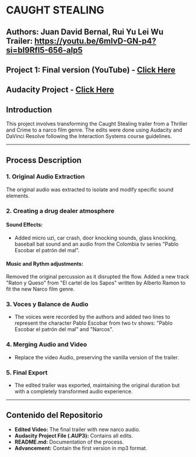 # CAUGHT STEALING
**Authors:** Juan David Bernal, Rui Yu Lei Wu   
**Trailer:** https://youtu.be/6mIvD-GN-p4?si=bI9Rfl5-656-alp5
---
Project 1: Final version (YouTube) - [Click Here](https://youtu.be/rB6CcYWYT3c)
---
Audacity Project - [Click Here](https://drive.google.com/file/d/1VPQxjPktR6g681vILN_lY15Fjla5_an_/view?usp=drive_link)
---

## Introduction
This project involves transforming the Caught Stealing trailer from a Thriller and Crime to a narco film genre. The edits were done using Audacity and DaVinci Resolve following the Interaction Systems course guidelines.

---

## Process Description

### 1. Original Audio Extraction
The original audio was extracted to isolate and modify specific sound elements.

### 2. Creating a drug dealer atmosphere
#### Sound Effects:
- Added micro uzi, car crash, door knocking sounds, glass knocking, baseball bat sound and an audio from the Colombia tv series "Pablo Escobar el patrón del mal".

#### Music and Rythm adjustments:
Removed the original percussion as it disrupted the flow. Added a new track "Raton y Queso" from "El cartel de los Sapos" written by Alberto Ramon to fit the new Narco film genre.

### 3. Voces y Balance de Audio
- The voices were recorded by the authors and added two lines to represent the character Pablo Escobar from two tv shows: "Pablo Escobar el patrón del mal" and "Narcos". 

### 4. Merging Audio and Video
- Replace the video Audio, preserving the vanilla version of the trailer.

### 5. Final Export
- The edited trailer was exported, maintaining the original duration but with a completely transformed audio experience.

---

## Contenido del Repositorio
- **Edited Video:** The final trailer with new narco audio.
- **Audacity Project File (.AUP3):** Contains all edits.  
- **README.md:** Documentation of the process.
- **Advancement:** Contain the first version in mp3 format.
